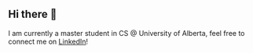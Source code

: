 ## Hi there 👋

I am currently a master student in CS @ University of Alberta, feel free to connect me on [LinkedIn](https://www.linkedin.com/in/alex-liu-a4b3871a3/)!
